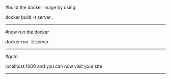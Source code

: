 #build the docker image by using:

docker build -t server .

-----------------------------------------

#now run the docker

docker run -it server 

-----------------------------------------

#goto

localhost:1000
and you can now visit your site

-----------------------------------------
